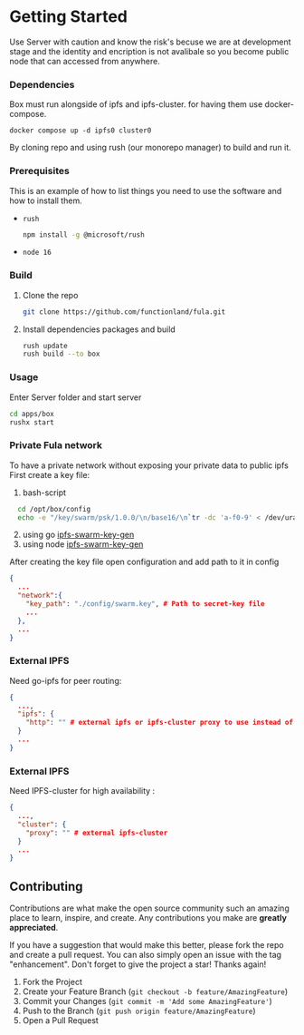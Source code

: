 # Getting Started

Use Server with caution and know the risk's becuse we are at development stage and the identity and encription is not avalibale 
so you become public node that can accessed from anywhere.

### Dependencies
Box must run alongside of ipfs and ipfs-cluster.
for having them use docker-compose.
```
docker compose up -d ipfs0 cluster0
```

By cloning repo and using rush (our monorepo manager) to build and run it. 
### Prerequisites

This is an example of how to list things you need to use the software and how to install them.
* `rush`
  ```sh
  npm install -g @microsoft/rush
  ```
* `node 16`
### Build

1. Clone the repo
   ```sh
   git clone https://github.com/functionland/fula.git
   ```
2. Install dependencies packages and build
   ```sh
   rush update
   rush build --to box
   
### Usage
Enter Server folder and start server
   ```sh
   cd apps/box 
   rushx start
   ```

### Private Fula network
To have a private network without exposing your private data to public ipfs First create a key file:
1. bash-script
```sh
  cd /opt/box/config
  echo -e "/key/swarm/psk/1.0.0/\n/base16/\n`tr -dc 'a-f0-9' < /dev/urandom | head -c64`" > swarm.key
```
2. using go [ipfs-swarm-key-gen](https://github.com/Kubuxu/go-ipfs-swarm-key-gen)
3. using node [ipfs-swarm-key-gen](https://github.com/libp2p/js-libp2p/tree/master/src/pnet#from-a-module-using-libp2p)

After creating the key file open configuration and add path to it in config
```json
{
  ...
  "network":{
    "key_path": "./config/swarm.key", # Path to secret-key file
    ...
  },
  ...
}
```

### External IPFS
Need go-ipfs for peer routing:
```json
{
  ...,
  "ipfs": {
    "http": "" # external ipfs or ipfs-cluster proxy to use instead of js-ipfs
  }
  ...
}
```

### External IPFS
Need IPFS-cluster for high availability :
```json
{
  ...,
  "cluster": {
    "proxy": "" # external ipfs-cluster 
  }
  ...
}
```


## Contributing

Contributions are what make the open source community such an amazing place to learn, inspire, and create. Any contributions you make are **greatly appreciated**.

If you have a suggestion that would make this better, please fork the repo and create a pull request. You can also simply open an issue with the tag "enhancement".
Don't forget to give the project a star! Thanks again!

1. Fork the Project
2. Create your Feature Branch (`git checkout -b feature/AmazingFeature`)
3. Commit your Changes (`git commit -m 'Add some AmazingFeature'`)
4. Push to the Branch (`git push origin feature/AmazingFeature`)
5. Open a Pull Request


